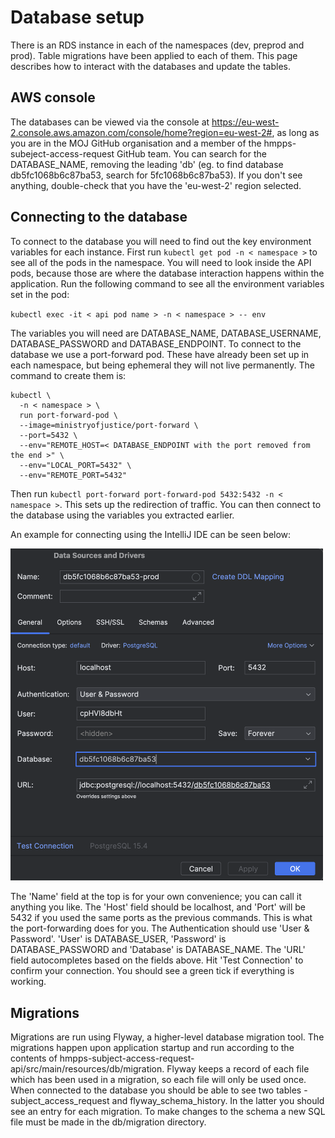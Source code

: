 # Database setup

There is an RDS instance in each of the namespaces (dev, preprod and prod). Table migrations have been applied to each of them. This page describes how to interact with the databases and update the tables.

## AWS console
The databases can be viewed via the console at https://eu-west-2.console.aws.amazon.com/console/home?region=eu-west-2#, as long as you are in the MOJ GitHub organisation and a member of the hmpps-subeject-access-request GitHub team. You can search for the DATABASE_NAME, removing the leading 'db' (eg. to find database db5fc1068b6c87ba53, search for 5fc1068b6c87ba53). If you don't see anything, double-check that you have the 'eu-west-2' region selected.

## Connecting to the database
To connect to the database you will need to find out the key environment variables for each instance. First run `kubectl get pod -n < namespace >` to see all of the pods in the namespace. You will need to look inside the API pods, because those are where the database interaction happens within the application. Run the following command to see all the environment variables set in the pod:

`kubectl exec -it < api pod name > -n < namespace > -- env`

The variables you will need are DATABASE_NAME, DATABASE_USERNAME, DATABASE_PASSWORD and DATABASE_ENDPOINT.
To connect to the database we use a port-forward pod. These have already been set up in each namespace, but being ephemeral they will not live permanently. The command to create them is:
```
kubectl \
  -n < namespace > \
  run port-forward-pod \
  --image=ministryofjustice/port-forward \
  --port=5432 \
  --env="REMOTE_HOST=< DATABASE_ENDPOINT with the port removed from the end >" \
  --env="LOCAL_PORT=5432" \
  --env="REMOTE_PORT=5432"
  ```

Then run `kubectl port-forward port-forward-pod 5432:5432 -n < namespace >`. This sets up the redirection of traffic.
You can then connect to the database using the variables you extracted earlier.

An example for connecting using the IntelliJ IDE can be seen below:

<img src="intellijdbconnect.png" alt="intellijdbconnect" width="500"/>

The 'Name' field at the top is for your own convenience; you can call it anything you like.
The 'Host' field should be localhost, and 'Port' will be 5432 if you used the same ports as the previous commands. This is what the port-forwarding does for you.
The Authentication should use 'User & Password'. 'User' is DATABASE_USER, 'Password' is DATABASE_PASSWORD and 'Database' is DATABASE_NAME. The 'URL' field autocompletes based on the fields above.
Hit 'Test Connection' to confirm your connection. You should see a green tick if everything is working.

## Migrations
Migrations are run using Flyway, a higher-level database migration tool. The migrations happen upon application startup and run according to the contents of hmpps-subject-access-request-api/src/main/resources/db/migration. Flyway keeps a record of each file which has been used in a migration, so each file will only be used once. When connected to the database you should be able to see two tables - subject_access_request and flyway_schema_history. In the latter you should see an entry for each migration. To make changes to the schema a new SQL file must be made in the db/migration directory. 